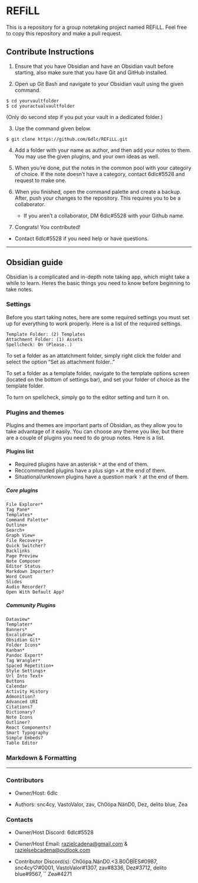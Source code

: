 # REFiLL
This is a repository for a group notetaking project named REFiLL. Feel free to copy this repository and make a pull request.

## Contribute Instructions
1) Ensure that you have Obsidian and have an Obsidian vault before starting, also make sure that you have Git and GitHub installed.

2) Open up Git Bash and navigate to your Obsidian vault using the given command.

```
$ cd yourvaultfolder
$ cd youractualvaultfolder
```

(Only do second step if you put your vault in a dedicated folder.)

3) Use the command given below.

```
$ git clone https://github.com/6dlc/REFiLL.git
```

4) Add a folder with your name as author, and then add your notes to them. You may use the given plugins, and your own ideas as well.

5) When you’re done, put the notes in the common pool with your category of choice. If the note doesn’t have a category, contact 6dlc#5528 and request to make one.

6) When you finished, open the command palette and create a backup. After, push your changes to the repository. This requires you to be a collaborator.
	- If you aren’t a collaborator, DM 6dlc#5528 with your Github name.

7) Congrats! You contributed!

- Contact 6dlc#5528 if you need help or have questions.

---
## Obsidian guide
Obsidian is a complicated and in-depth note taking app, which might take a while to learn. Heres the basic things you need to know before beginning to take notes.

### Settings
Before you start taking notes, here are some required settings you must set up for everything to work properly. Here is a list of the required settings.

```
Template Folder: (2) Templates
Attachment Folder: (1) Assets
Spellcheck: On (Please..)
```

To set a folder as an attatchment folder, simply right click the folder and select the option “Set as attachment folder..”

To set a folder as a template folder, navigate to the template options screen (located on the bottom of settings bar), and set your folder of choice as the template folder.

To turn on spellcheck, simply go to the editor setting and turn it on.

### Plugins and themes
Plugins and themes are important parts of Obsidian, as they allow you to take advantage of it easily. You can choose any theme you like, but there are a couple of plugins you need to do group notes. Here is a list.

#### Plugins list
-  Required plugins have an asterisk `*` at the end of them.
-  Reccommended plugins have a plus sign `+` at the end of them.
-  Situational/unknown plugins have a question mark `?` at the end of them.

##### Core plugins
```
File Explorer*
Tag Pane*
Templates*
Command Palette*
Outline+
Search+
Graph View+
File Recovery+
Quick Switcher?
Backlinks
Page Preview
Note Composer
Editor Status
Markdown Importer?
Word Count
Slides
Audio Recorder?
Open With Default App?
```


##### Community Plugins
```
Dataview*
Templater*
Banners*
Excalidraw*
Obsidian Git*
Folder Icons*
Kanban*
Pandoc Export*
Tag Wrangler*
Spaced Repetition+
Style Settings+
Url Into Text+
Buttons
Calendar
Activity History
Admonition?
Advanced URI
Citations?
Dictionary?
Note Icons
Outliner?
React Components?
Smart Typography
Simple Embeds?
Table Editor
```

### Markdown & Formatting
---

### Contributors
- Owner/Host: 6dlc

- Authors: snc4cy, VastoValor, zav, Ch0öpa.NänD0, Dez, delito blue, Zea

### Contacts
- Owner/Host Discord: 6dlc#5528

- Owner/Host Email: razielcadena@gmail.com & razielsebcadena@outlook.com

- Contributor Discord(s): Ch0öpa.NänD0.<3.B0ÖBÏES#0987, snc4cy♡#0001, VastoValor#1307, zav#8336, Dez#3712, delito blue#9567, ٴٴ Zea#4271
